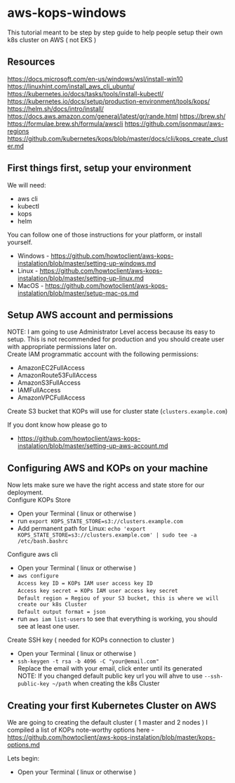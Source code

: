 # aws-kops-windows
This tutorial meant to be step by step guide to help people setup their own k8s cluster on AWS ( not EKS )

## Resources 
https://docs.microsoft.com/en-us/windows/wsl/install-win10
https://linuxhint.com/install_aws_cli_ubuntu/
https://kubernetes.io/docs/tasks/tools/install-kubectl/
https://kubernetes.io/docs/setup/production-environment/tools/kops/
https://helm.sh/docs/intro/install/
https://docs.aws.amazon.com/general/latest/gr/rande.html
https://brew.sh/
https://formulae.brew.sh/formula/awscli
https://github.com/jsonmaur/aws-regions
https://github.com/kubernetes/kops/blob/master/docs/cli/kops_create_cluster.md

## First things first, setup your environment
We will need:
- aws cli
- kubectl
- kops
- helm

You can follow one of those instructions for your platform, or install yourself.
- Windows - https://github.com/howtoclient/aws-kops-instalation/blob/master/setting-up-windows.md
- Linux - https://github.com/howtoclient/aws-kops-instalation/blob/master/setting-up-linux.md
- MacOS - https://github.com/howtoclient/aws-kops-instalation/blob/master/setup-mac-os.md

## Setup AWS account and permissions
NOTE: I am going to use Administrator Level access because its easy to setup. This is not recommended for production and you should create user with appropriate permissions later on. \
Create IAM programmatic account with the following permissions:
- AmazonEC2FullAccess
- AmazonRoute53FullAccess
- AmazonS3FullAccess
- IAMFullAccess
- AmazonVPCFullAccess

Create S3 bucket that KOPs will use for cluster state (`clusters.example.com`)

If you dont know how please go to
- https://github.com/howtoclient/aws-kops-instalation/blob/master/setting-up-aws-account.md

## Configuring AWS and KOPs on your machine
Now lets make sure we have the right access and state store for our deployment. \
Configure KOPs Store
- Open your Terminal ( linux or otherwise )
- run `export KOPS_STATE_STORE=s3://clusters.example.com`
- Add permanent path for Linux:  `echo 'export KOPS_STATE_STORE=s3://clusters.example.com' | sudo tee -a /etc/bash.bashrc`

Configure aws cli
- Open your Terminal ( linux or otherwise )
- `aws configure` \
   `Access key ID = KOPs IAM user access key ID` \
   `Access key secret = KOPs IAM user access key secret` \
   `Default region = Regiou of your S3 bucket, this is where we will create our k8s Cluster` \
   `Default output format = json`  
- run `aws iam list-users` to see that everything is working, you should see at least one user.

Create SSH key ( needed for KOPs connection to cluster )
- Open your Terminal ( linux or otherwise )
- `ssh-keygen -t rsa -b 4096 -C "your@email.com"` \
Replace the email with your email, click enter until its generated \
NOTE: If you changed default public key url you will ahve to use `--ssh-public-key ~/path` when creating the k8s Cluster

## Creating your first Kubernetes Cluster on AWS
We are going to creating the default cluster ( 1 master and 2 nodes )
I compiled a list of KOPs note-worthy options here - https://github.com/howtoclient/aws-kops-instalation/blob/master/kops-options.md

Lets begin:
- Open your Terminal ( linux or otherwise )

